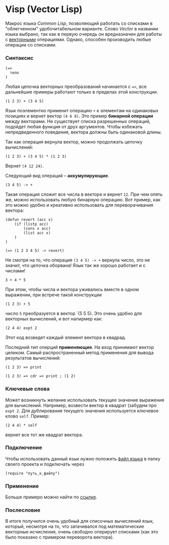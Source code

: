 # Visp (Vector Lisp)

Макрос языка _Common Lisp_, позволяющий работать со списками в "облегченном" удобочитабельном варианте. Слово _Vector_
в названии языка выбрано, так как в первую очередь он вредназначен для работы с
[векторными](https://ru.wikipedia.org/wiki/%D0%92%D0%B5%D0%BA%D1%82%D0%BE%D1%80)
операциями. Однако, способен производить любые операции со списками.

### Синтаксис

```common-lisp
(=>
  тело
)
```

Любая цепочка векторных преобразований начинается с `=>`, все дальнейшие примеры работают только в пределах этой конструкции.

```common-lisp
(1 2 3) + (3 4 5)
```

Язык поэлементно применит операцию `+` к элементам на одинаковых позициях и вернет вектор `(4 6 8)`.
Это пример __бинарной операции__ между векторами. Не существует списка разрешенных операций,
подойдет любая функция от друх аргументов.
Чтобы избежать непредвиденного поведения, вектора должны быть одинаковой длины.

Так как операция вернула вектор, можно продолжать цепочку вычислений:
```common-lisp
(1 2 3) + (3 4 5) * (1 2 3)
```
Вернет `(4 12 24)`.

Следующий вид операций – __аккумулирующие__.
```common-lisp
(3 4 5) -> +
```
Такая операция сложит все числа в векторе и вернет `12`. При чем опять же, можно использовать любую бинарную операцию. Вот пример,
как это можно удобно и креативно использовать для переворачивания вектора:

```common-lisp
(defun revert (acc x)
	(if (listp acc)
		(cons x acc)
		(list acc x)
	)
)

(=> (1 2 3 4 5) -> revert)
```

Не смотря на то, что операция `(3 4 5) -> +` вернула число, это не значит, что цепочка оборвана! Язык так же хорошо работает и с числами!
```common-lisp
3 + 4 * 5
```

При этом, чтобы числа и вектора уживались вместе в одном выражении, при встрече такой конструкции
```common-lisp
(1 2 3) + 5
```
число `5` преобразуется в вектор `(5 5 5). Это очень удобно для векторных вычислений, и вот напирмер как:
```common-lisp
(2 4 4) expt 2
```
Этот код возведет каждый элемент вектора в квадрад.

Последний тип оперций __применяющие__. На вход принимают вектор целиком. Самый распространенный метод применения для вывода
результатов вычислений:

```common-lisp
(1 2 3) => print
```

```common-lisp
(1 2 3) => cdr => print ; (1 2)
```

### Ключевые слова

Может возникнуть желание использовать текущее значение выражения для вычислений. Например, возвести вектор в квадрат (забудем про
`expt 2`. Для дублирования текущего значения используется ключевое клово `self`. Пример:

```common-lisp
(2 4 4) * self
```

вернет все тот же квадрат вектора.

### Подключение

Чтобы использовать данный язык нужно положить
[файл языка](https://github.com/Orlova-Tatiana/CommonLisp/blob/master/language/lang.lisp)
в папку своего проекта и подключать через
```common-lisp
(require "путь_к_файлу")
```

### Применение

Больше примеро можно найти по [ссылке](https://github.com/Orlova-Tatiana/CommonLisp/blob/master/language/lang.lisp).

### Послесловие

В итоге получился очень удобный для списочных вычислений язык, который, несмотря на то, что затачивался под математические
векторные исчисления, очень свободно оперирует списками (как это было показано с примером переворота вектора).
